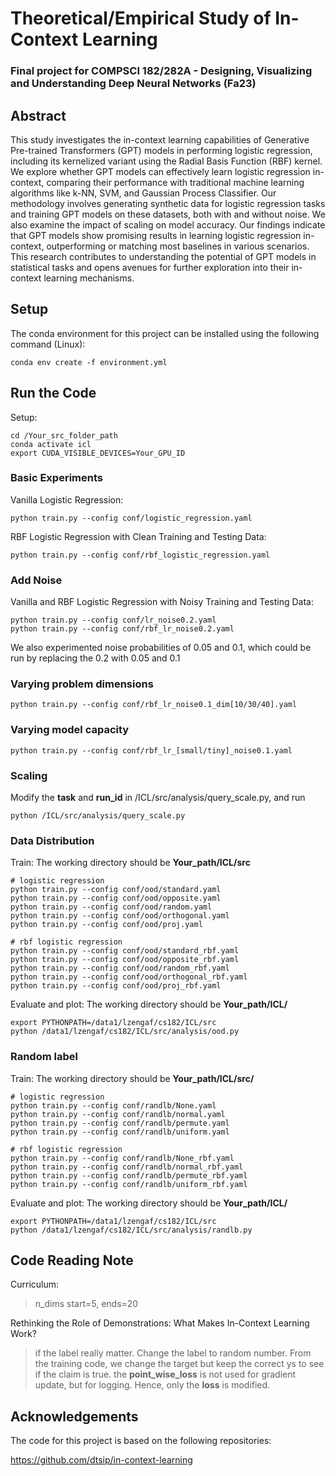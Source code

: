 
# Theoretical/Empirical Study of In-Context Learning
### **Final project for COMPSCI 182/282A - Designing, Visualizing and Understanding Deep Neural Networks (Fa23)**

## Abstract
This study investigates the in-context learning capabilities of Generative Pre-trained Transformers (GPT) models in performing logistic regression, including its kernelized variant using the Radial Basis Function (RBF) kernel. We explore whether GPT models can effectively learn logistic regression in-context, comparing their performance with traditional machine learning algorithms like k-NN, SVM, and Gaussian Process Classifier. Our methodology involves generating synthetic data for logistic regression tasks and training GPT models on these datasets, both with and without noise. We also examine the impact of scaling on model accuracy. Our findings indicate that GPT models show promising results in learning logistic regression in-context, outperforming or matching most baselines in various scenarios. This research contributes to understanding the potential of GPT models in statistical tasks and opens avenues for further exploration into their in-context learning mechanisms. 

## Setup
The conda environment for this project can be installed using the following command (Linux):
```
conda env create -f environment.yml
```

## Run the Code
Setup:
```
cd /Your_src_folder_path
conda activate icl
export CUDA_VISIBLE_DEVICES=Your_GPU_ID
```

### Basic Experiments
Vanilla Logistic Regression:
```
python train.py --config conf/logistic_regression.yaml
```

RBF Logistic Regression with Clean Training and Testing Data:
```
python train.py --config conf/rbf_logistic_regression.yaml
```

### Add Noise
Vanilla and RBF Logistic Regression with Noisy Training and Testing Data:
```
python train.py --config conf/lr_noise0.2.yaml
python train.py --config conf/rbf_lr_noise0.2.yaml
```
We also experimented noise probabilities of 0.05 and 0.1, which could be run by replacing the 0.2 with 0.05 and 0.1

### Varying problem dimensions
```
python train.py --config conf/rbf_lr_noise0.1_dim[10/30/40].yaml
```

### Varying model capacity
```
python train.py --config conf/rbf_lr_[small/tiny]_noise0.1.yaml
```

### Scaling
Modify the **task** and **run_id** in /ICL/src/analysis/query_scale.py, and run
```
python /ICL/src/analysis/query_scale.py
```

### Data Distribution
Train:
The working directory should be **Your_path/ICL/src**
```
# logistic regression
python train.py --config conf/ood/standard.yaml
python train.py --config conf/ood/opposite.yaml
python train.py --config conf/ood/random.yaml
python train.py --config conf/ood/orthogonal.yaml
python train.py --config conf/ood/proj.yaml

# rbf logistic regression
python train.py --config conf/ood/standard_rbf.yaml
python train.py --config conf/ood/opposite_rbf.yaml
python train.py --config conf/ood/random_rbf.yaml
python train.py --config conf/ood/orthogonal_rbf.yaml
python train.py --config conf/ood/proj_rbf.yaml
```
Evaluate and plot:
The working directory should be **Your_path/ICL/**
```
export PYTHONPATH=/data1/lzengaf/cs182/ICL/src
python /data1/lzengaf/cs182/ICL/src/analysis/ood.py
```

### Random label
Train:
The working directory should be **Your_path/ICL/src/**
```
# logistic regression
python train.py --config conf/randlb/None.yaml
python train.py --config conf/randlb/normal.yaml
python train.py --config conf/randlb/permute.yaml
python train.py --config conf/randlb/uniform.yaml

# rbf logistic regression
python train.py --config conf/randlb/None_rbf.yaml
python train.py --config conf/randlb/normal_rbf.yaml
python train.py --config conf/randlb/permute_rbf.yaml
python train.py --config conf/randlb/uniform_rbf.yaml
```
Evaluate and plot:
The working directory should be **Your_path/ICL/**
```
export PYTHONPATH=/data1/lzengaf/cs182/ICL/src
python /data1/lzengaf/cs182/ICL/src/analysis/randlb.py
```

## Code Reading Note
Curriculum:
> n_dims start=5, ends=20

Rethinking the Role of Demonstrations: What Makes In-Context Learning Work?
> if the label really matter. Change the label to random number. From the training code, we change the target but keep the correct ys to see if the claim is true.
the **point_wise_loss** is not used for gradient update, but for logging. Hence, only the **loss** is modified.

## Acknowledgements
The code for this project is based on the following repositories:

https://github.com/dtsip/in-context-learning

